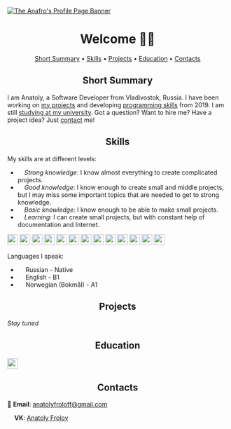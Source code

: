 [![The Anafro's Profile Page Banner](https://github.com/anafro/anafro/blob/main/Banners/Anafro-Readme-Banner.svg "Press the right mouse button and then press 'Copy the URL' to copy the URL to my GitHub page")](https://github.com/anafro)

<h1 align="center">Welcome 👋🏼</h1>

<p align="center">
    <a href="#short-summary">Short Summary</a> •
    <a href="#skills">Skills</a> •
    <a href="#projects">Projects</a> •
    <a href="#education">Education</a> •
    <a href="#contacts">Contacts</a>
</p>

<h2 align="center">Short Summary</h2>
I am Anatoly, a Software Developer from Vladivostok, Russia. I have been working on <a href="#projects">my projects</a> and developing <a href="#skills">programming skills</a> from 2019. I am still <a href="#education">studying at my university</a>. Got a question? Want to hire me? Have a project idea? Just <a href="#contacts">contact</a> me!

<h2 align="center">Skills</h2>

My skills are at different levels:
* <img src="https://raw.githubusercontent.com/anafro/anafro/main/Icons/Badge-Strong.svg" height="11"> *Strong knowledge*: I know almost everything to create complicated projects.
* <img src="https://raw.githubusercontent.com/anafro/anafro/main/Icons/Badge-Good.svg" height="11"> *Good knowledge*: I know enough to create small and middle projects, but I may miss some important topics that are needed to get to strong knowledge.
* <img src="https://raw.githubusercontent.com/anafro/anafro/main/Icons/Badge-Familiar.svg" height="11"> *Basic knowledge*: I know enough to be able to make small projects.
* <img src="https://raw.githubusercontent.com/anafro/anafro/main/Icons/Badge-Learning.svg" height="11"> *Learning*: I can create small projects, but with constant help of documentation and Internet.

<p><img src="https://raw.githubusercontent.com/anafro/anafro/main/Badges/Java.svg" height="24"> <img src="https://raw.githubusercontent.com/anafro/anafro/main/Badges/Web.svg" height="24"> <img src="https://raw.githubusercontent.com/anafro/anafro/main/Badges/JavaScript.svg" height="24"> <img src="https://raw.githubusercontent.com/anafro/anafro/main/Badges/Sass.svg" height="24"> <img src="https://raw.githubusercontent.com/anafro/anafro/main/Badges/MySQL.svg" height="24"> <img src="https://raw.githubusercontent.com/anafro/anafro/main/Badges/Adobe-Illustrator.svg" height="24"> <img src="https://raw.githubusercontent.com/anafro/anafro/main/Badges/PHP.svg" height="24"> <img src="https://raw.githubusercontent.com/anafro/anafro/main/Badges/Python.svg" height="24"> <img src="https://raw.githubusercontent.com/anafro/anafro/main/Badges/Express.svg" height="24"> <img src="https://raw.githubusercontent.com/anafro/anafro/main/Badges/Prisma.svg" height="24"> <img src="https://raw.githubusercontent.com/anafro/anafro/main/Badges/React.svg" height="24"> <img src="https://raw.githubusercontent.com/anafro/anafro/main/Badges/Redux.svg" height="24"> <img src="https://raw.githubusercontent.com/anafro/anafro/main/Badges/Rxjs.svg" height="24"> </p>

Languages I speak:

* <img src="https://raw.githubusercontent.com/anafro/anafro/main/Icons/Language-Russian.svg" height="14"> Russian - Native
* <img src="https://raw.githubusercontent.com/anafro/anafro/main/Icons/Language-English.svg" height="14"> English - B1
* <img src="https://raw.githubusercontent.com/anafro/anafro/main/Icons/Language-Norwegian.svg" height="14"> Norwegian (Bokmål) - A1

<h2 align="center">Projects</h2>

*Stay tuned*


<h2 align="center">Education</h2>

<img src="https://raw.githubusercontent.com/anafro/anafro/main/Badges/FEFU.svg" height="24">

<h2 align="center">Contacts</h2>

📧 **Email**: <a href="mailto:anatolyfroloff@gmail.com">anatolyfroloff@gmail.com</a><!-- and <a href="mailto:contact@anafro.ru">contact@anafro.ru</a>-->

<img src="https://upload.wikimedia.org/wikipedia/commons/thumb/2/21/VK.com-logo.svg/288px-VK.com-logo.svg.png" width="12" height="12"> **VK**: <a href="https://vk.com/anafro">Anatoly Frolov</a>